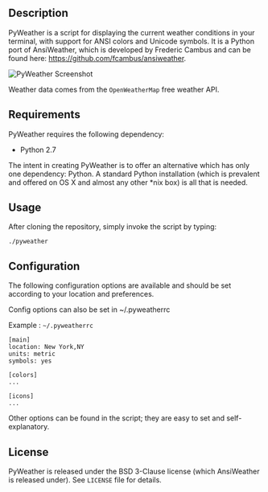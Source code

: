 ## Description

PyWeather is a script for displaying the current weather conditions in your terminal, with support for ANSI colors and Unicode symbols. It is a Python port of AnsiWeather, which is developed by Frederic Cambus and can be found here: https://github.com/fcambus/ansiweather.

![PyWeather Screenshot](http://oi43.tinypic.com/swtouo.jpg)

Weather data comes from the `OpenWeatherMap` free weather API.

## Requirements

PyWeather requires the following dependency: 

- Python 2.7

The intent in creating PyWeather is to offer an alternative which has only one dependency: Python. A standard Python installation (which is prevalent and offered on OS X and almost any other *nix box) is all that is needed.

## Usage

After cloning the repository, simply invoke the script by typing:

	./pyweather

## Configuration

The following configuration options are available and should be set according to your location and preferences.

Config options can also be set in ~/.pyweatherrc

Example : `~/.pyweatherrc`

	[main]
	location: New York,NY
	units: metric
	symbols: yes

	[colors]
	...

	[icons]
	...

Other options can be found in the script; they are easy to set and self-explanatory.

## License

PyWeather is released under the BSD 3-Clause license (which AnsiWeather is released under). See `LICENSE` file for details.
